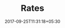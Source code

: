 ---
title: "Rates"
date: 2017-09-25T11:31:18+05:30
layout: rates
status: "In Process"
property: "Chalston Beach Resort"
url: /rates-availability/rates/chalston-beach-resort/
slug: "chalston-beach-resort/"

mainmenu:
 rates: true
 ratesavail: true


---